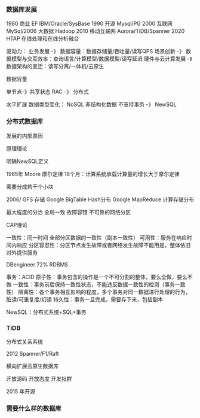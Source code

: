 ### 数据库发展 

1980 商业 EF IBM/Oracle/SysBase
1990 开源 Mysql/PG
2000 互联网 MySql/2006 大数据 Hadoop
2010 移动互联网 Aurora/TiDB/Spanner
2020 HTAP 在线处理和在线分析融合

驱动力：
业务发展 -》 数据容量：数据存储量/吞吐量/读写QPS
场景创新 -》 数据模型与交互效率：查询语言/计算模型/数据模型/读写延迟
硬件与云计算发展 -》数据架构的变迁：读写分离/一体机/云原生

数据容量

单节点-》共享状态 RAC -》 分布式

水平扩展
数据类型变化： NoSQL 非结构化数据 不支持事务 -》 NewSQL


### 分布式数据库

发展的内部原因

原理理论

明确NewSQL定义

1965年 Moore 摩尔定律 18个月：计算系统承载计算量的增长大于摩尔定律

需要分成若干个小块


2006/
GFS 存储
Google BigTable Hash分布
Google MapReduce 计算存储分布

最大程度的分治
全局一致
故障容错
不可靠的网络分区

CAP理论

一致性：同一时间 全部分区数据的一致性（副本一致性）
可用性：服务在响应时间内响应
分区容忍性：分区节点发生故障或者网络发生故障不能用是，整体依旧对外提供服务

DBengineer
72% RDBMS

事务：ACID
原子性：事务包含的操作是一个不可分割的整体，要么全做，要么不做
一致性：事务前后保持一致性状态，不能违反数据一致性的检测（事务一致性）
隔离性：各个事务相互影响的程度，多个事务对同一数据进行处理的行为，脏读/可重复度/幻读
持久性：事务一旦完成，需要存下来，包括副本


NewSQL：分布式系统+SQL+事务


### TiDB

分布式关系系统


2012 Spanner/F1/Raft

横向扩展云原生数据库

开放源码
开放态度
开发社群

2015 年开源

### 需要什么样的数据库







